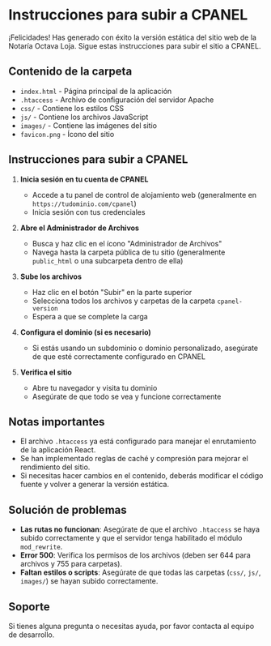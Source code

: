 # Instrucciones para subir a CPANEL

¡Felicidades! Has generado con éxito la versión estática del sitio web de la Notaría Octava Loja. Sigue estas instrucciones para subir el sitio a CPANEL.

## Contenido de la carpeta

- `index.html` - Página principal de la aplicación
- `.htaccess` - Archivo de configuración del servidor Apache
- `css/` - Contiene los estilos CSS
- `js/` - Contiene los archivos JavaScript
- `images/` - Contiene las imágenes del sitio
- `favicon.png` - Ícono del sitio

## Instrucciones para subir a CPANEL

1. **Inicia sesión en tu cuenta de CPANEL**
   - Accede a tu panel de control de alojamiento web (generalmente en `https://tudominio.com/cpanel`)
   - Inicia sesión con tus credenciales

2. **Abre el Administrador de Archivos**
   - Busca y haz clic en el ícono "Administrador de Archivos"
   - Navega hasta la carpeta pública de tu sitio (generalmente `public_html` o una subcarpeta dentro de ella)

3. **Sube los archivos**
   - Haz clic en el botón "Subir" en la parte superior
   - Selecciona todos los archivos y carpetas de la carpeta `cpanel-version`
   - Espera a que se complete la carga

4. **Configura el dominio (si es necesario)**
   - Si estás usando un subdominio o dominio personalizado, asegúrate de que esté correctamente configurado en CPANEL

5. **Verifica el sitio**
   - Abre tu navegador y visita tu dominio
   - Asegúrate de que todo se vea y funcione correctamente

## Notas importantes

- El archivo `.htaccess` ya está configurado para manejar el enrutamiento de la aplicación React.
- Se han implementado reglas de caché y compresión para mejorar el rendimiento del sitio.
- Si necesitas hacer cambios en el contenido, deberás modificar el código fuente y volver a generar la versión estática.

## Solución de problemas

- **Las rutas no funcionan**: Asegúrate de que el archivo `.htaccess` se haya subido correctamente y que el servidor tenga habilitado el módulo `mod_rewrite`.
- **Error 500**: Verifica los permisos de los archivos (deben ser 644 para archivos y 755 para carpetas).
- **Faltan estilos o scripts**: Asegúrate de que todas las carpetas (`css/`, `js/`, `images/`) se hayan subido correctamente.

## Soporte

Si tienes alguna pregunta o necesitas ayuda, por favor contacta al equipo de desarrollo.
